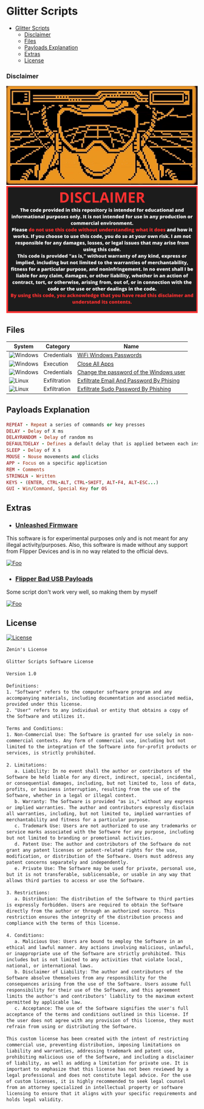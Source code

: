 # Glitter Scripts

- [Glitter Scripts](#glitter-scripts)
    - [Disclaimer](#disclaimer)
  - [Files](#files)
  - [Payloads Explanation](#payloads-explanation)
  - [Extras](#extras)
  - [License](#license)



### Disclaimer

<div align=center>

<img src="/main/img/logo-repository-2_0.gif" width="600" /><br>
<img src="/main/img/DISCLAIMER.png" width="600" />

</div>


## Files

|System|Category|Name|
|--|--|--|
|![Windows](https://img.shields.io/badge/Windows-0078D6?style=for-the-badge&logo=windows&logoColor=white)|Credentials|[WiFi Windows Passwords](https://github.com/Zenin0/Glitter_Scripts/tree/main/Windows/Credentials/WWifiPasswords)
|![Windows](https://img.shields.io/badge/Windows-0078D6?style=for-the-badge&logo=windows&logoColor=white)|Execution|[Close All Apps](https://github.com/Zenin0/Glitter_Scripts/tree/main/Windows/Executions/CloseAllApps)
|![Windows](https://img.shields.io/badge/Windows-0078D6?style=for-the-badge&logo=windows&logoColor=white)|Credentials|[Change the password of the Windows user](https://github.com/Zenin0/Glitter_Scripts/tree/main/Windows/Executions/Change_the_password_of_the_windows_user)
|![Linux](https://img.shields.io/badge/Linux-FCC624?style=for-the-badge&logo=linux&logoColor=black)|Exfiltration|[Exfiltrate Email And Password By Phising](https://github.com/Zenin0/Glitter_Scripts/tree/main/Linux/Exfiltration/ExfiltrateEmailAndPasswordByPhising)
|![Linux](https://img.shields.io/badge/Linux-FCC624?style=for-the-badge&logo=linux&logoColor=black)|Exfiltration|[Exfiltrate Sudo Password By Phishing](https://github.com/Zenin0/Glitter_Scripts/tree/main/Linux/Exfiltration/ExfiltrateSudoPasswordByPhising)



## Payloads Explanation

```ruby
REPEAT - Repeat a series of commands or key presses
DELAY - Delay of X ms
DELAYRANDOM - Delay of random ms
DEFAULTDELAY - Defines a default delay that is applied between each instruction
SLEEP - Delay of X s
MOUSE - Nouse movements and clicks
APP - Focus on a specific application
REM - Comments
STRINGLN - Written
KEYS - (ENTER, CTRL-ALT, CTRL-SHIFT, ALT-F4, ALT-ESC...)
GUI - Win/Command, Special Key for OS
```

## Extras

- ### [Unleashed Firmware](https://github.com/DarkFlippers/unleashed-firmware)
This software is for experimental purposes only and is not meant for any illegal activity/purposes.
Also, this software is made without any support from Flipper Devices and is in no way related to the official devs.

[![Foo](https://user-images.githubusercontent.com/10697207/186202043-26947e28-b1cc-459a-8f20-ffcc7fc0c71c.png)](https://github.com/DarkFlippers/unleashed-firmware)

- ### [Flipper Bad USB Payloads](https://github.com/aleff-github/my-flipper-shits)

Some script don't work very well, so making them by myself

[![Foo](https://raw.githubusercontent.com/aleff-github/my-flipper-shits/main/img/logo-repository-2_0.gif)](https://github.com/aleff-github/my-flipper-shits)


## License
[![License](https://img.shields.io/badge/License-Zenin's-red.svg)]([https://github.com/Zenin0/Glitter_Scripts/blob/main/LICENSE])


```
Zenin's License

Glitter Scripts Software License

Version 1.0

Definitions:
1. "Software" refers to the computer software program and any accompanying materials, including documentation and associated media, provided under this license.
2. "User" refers to any individual or entity that obtains a copy of the Software and utilizes it.

Terms and Conditions:
1. Non-Commercial Use: The Software is granted for use solely in non-commercial contexts. Any form of commercial use, including but not limited to the integration of the Software into for-profit products or services, is strictly prohibited.

2. Limitations:
   a. Liability: In no event shall the author or contributors of the Software be held liable for any direct, indirect, special, incidental, or consequential damages, including, but not limited to, loss of data, profits, or business interruption, resulting from the use of the Software, whether in a legal or illegal context.
   b. Warranty: The Software is provided "as is," without any express or implied warranties. The author and contributors expressly disclaim all warranties, including, but not limited to, implied warranties of merchantability and fitness for a particular purpose.
   c. Trademark Use: Users are not authorized to use any trademarks or service marks associated with the Software for any purpose, including but not limited to branding or promotional activities.
   d. Patent Use: The author and contributors of the Software do not grant any patent licenses or patent-related rights for the use, modification, or distribution of the Software. Users must address any patent concerns separately and independently.
   e. Private Use: The Software may be used for private, personal use, but it is not transferable, sublicensable, or usable in any way that allows third parties to access or use the Software.

3. Restrictions:
   a. Distribution: The distribution of the Software to third parties is expressly forbidden. Users are required to obtain the Software directly from the author or through an authorized source. This restriction ensures the integrity of the distribution process and compliance with the terms of this license.

4. Conditions:
   a. Malicious Use: Users are bound to employ the Software in an ethical and lawful manner. Any actions involving malicious, unlawful, or inappropriate use of the Software are strictly prohibited. This includes but is not limited to any activities that violate local, national, or international laws.
   b. Disclaimer of Liability: The author and contributors of the Software absolve themselves from any responsibility for the consequences arising from the use of the Software. Users assume full responsibility for their use of the Software, and this agreement limits the author's and contributors' liability to the maximum extent permitted by applicable law.
   c. Acceptance: The use of the Software signifies the user's full acceptance of the terms and conditions outlined in this license. If the user does not agree with any provision of this license, they must refrain from using or distributing the Software.

This custom license has been created with the intent of restricting commercial use, preventing distribution, imposing limitations on liability and warranties, addressing trademark and patent use, prohibiting malicious use of the Software, and including a disclaimer of liability, as well as adding a limitation for private use. It is important to emphasize that this license has not been reviewed by a legal professional and does not constitute legal advice. For the use of custom licenses, it is highly recommended to seek legal counsel from an attorney specialized in intellectual property or software licensing to ensure that it aligns with your specific requirements and holds legal validity.
```
